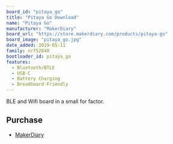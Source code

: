 ```yaml
---
board_id: "pitaya_go"
title: "Pitaya Go Download"
name: "Pitaya Go"
manufacturer: "MakerDiary"
board_url: "https://store.makerdiary.com/products/pitaya-go"
board_image: "pitaya_go.jpg"
date_added: 2019-05-11
family: nrf52840
bootloader_id: pitaya_go
features:
  - Bluetooth/BTLE
  - USB-C
  - Battery Charging
  - Breadboard-Friendly
---
```


BLE and Wifi board in a small for factor.

## Purchase
* [MakerDiary](https://store.makerdiary.com/products/pitaya-go)

